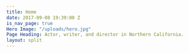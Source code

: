 ```yaml
---
title: Home
date: 2017-09-08 19:39:00 Z
is_nav_page: true
Hero Image: "/uploads/hero.jpg"
Page Heading: Actor, writer, and director in Northern California.
layout: split
---
```


